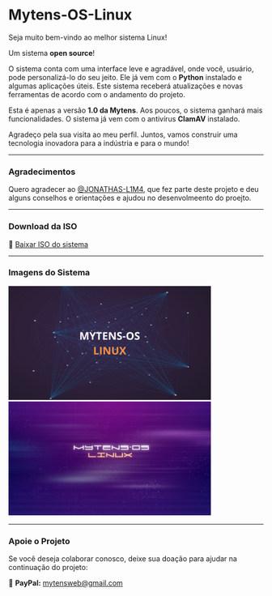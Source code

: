 # Mytens-OS-Linux

Seja muito bem-vindo ao melhor sistema Linux!

Um sistema **open source**!

O sistema conta com uma interface leve e agradável, onde você, usuário, pode personalizá-lo do seu jeito. Ele já vem com o **Python** instalado e algumas aplicações úteis. Este sistema receberá atualizações e novas ferramentas de acordo com o andamento do projeto.

Esta é apenas a versão **1.0 da Mytens**. Aos poucos, o sistema ganhará mais funcionalidades. O sistema já vem com o antivírus **ClamAV** instalado.

Agradeço pela sua visita ao meu perfil. Juntos, vamos construir uma tecnologia inovadora para a indústria e para o mundo!

---

### Agradecimentos

Quero agradecer ao [@JONATHAS-L1M4](https://github.com/JONATHAS-L1M4), que fez parte deste projeto e deu alguns conselhos e orientações e ajudou no desenvolmeento do proejto.

---

### Download da ISO

🔗 [Baixar ISO do sistema](https://mega.nz/file/d8wVUajB#Sj7s1KBtVQzUmoBxu6IaFhW4TZ5A1SidZ-1CQ1vaoLk)

---

### Imagens do Sistema

<img src="./img/MYTENS-OS LINUX.png" alt="Mytens OS Linux" width="400">
<img src="./img/MYTENS.png" alt="Mytens Logo" width="400">

---

### Apoie o Projeto

Se você deseja colaborar conosco, deixe sua doação para ajudar na continuação do projeto:

📩 **PayPal:** mytensweb@gmail.com

